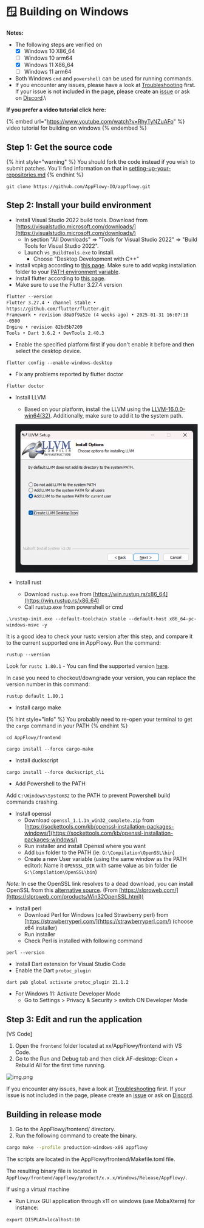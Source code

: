 # 🪟 Building on Windows

**Notes:**

- The following steps are verified on
  - [x] Windows 10 X86_64
  - [ ] Windows 10 arm64
  - [x] Windows 11 X86_64
  - [ ] Windows 11 arm64
- Both Windows `cmd` and `powershell` can be used for running commands.
- If you encounter any issues, please have a look at [Troubleshooting](https://github.com/AppFlowy-IO/appflowy/wiki/Troubleshooting) first. If your issue is not included in the page, please create an [issue](https://github.com/AppFlowy-IO/appflowy/issues/new/choose) or ask on [Discord](https://discord.gg/9Q2xaN37tV).\

**If you prefer a video tutorial click here:**&#x20;

{% embed url="https://www.youtube.com/watch?v=RhyTyNZuAFo" %}
video tutorial for building on windows&#x20;
{% endembed %}

## Step 1: Get the source code

{% hint style="warning" %}
You should fork the code instead if you wish to submit patches. You'll find information on that in [setting-up-your-repositories.md](../../../../essential-documentation/contribute-to-appflowy/software-contributions/submitting-code/setting-up-your-repositories.md "mention")
{% endhint %}

```shell
git clone https://github.com/AppFlowy-IO/appflowy.git
```

## Step 2: Install your build environment

- Install Visual Studio 2022 build tools. Download from [https://visualstudio.microsoft.com/downloads/](https://visualstudio.microsoft.com/downloads/)
  - In section "All Downloads" => "Tools for Visual Studio 2022" => "Build Tools for Visual Studio 2022".
  - Launch `vs_BuildTools.exe` to install.
    - Choose "Desktop Development with C++"
- Install vcpkg according to [this page](https://github.com/microsoft/vcpkg#quick-start-windows). Make sure to add vcpkg installation folder to your [PATH environment variable](https://helpdeskgeek.com/windows-10/add-windows-path-environment-variable/).
- Install flutter according to [this page](https://docs.flutter.dev/get-started/install/windows).
- Make sure to use the Flutter 3.27.4 version

```shell
flutter --version
Flutter 3.27.4 • channel stable • https://github.com/flutter/flutter.git
Framework • revision d8a9f9a52e (4 weeks ago) • 2025-01-31 16:07:18 -0500
Engine • revision 82bd5b7209
Tools • Dart 3.6.2 • DevTools 2.40.3
```

- Enable the specified platform first if you don't enable it before and then select the desktop device.

```
flutter config --enable-windows-desktop
```

- Fix any problems reported by flutter doctor

```shell
flutter doctor
```

- Install LLVM

  - Based on your platform, install the LLVM using the [LLVM-16.0.0-win64(32)](https://github.com/llvm/llvm-project/releases/tag/llvmorg-16.0.0). Additionally, make sure to add it to the system path.

  ![install_llvm](../../../../.gitbook/assets/install_llvm.png)

- Install rust
  - Download `rustup.exe` from [https://win.rustup.rs/x86_64](https://win.rustup.rs/x86_64)
  - Call rustup.exe from powershell or cmd

```shell
.\rustup-init.exe --default-toolchain stable --default-host x86_64-pc-windows-msvc -y
```

It is a good idea to check your rustc version after this step, and compare it to the current supported one in AppFlowy. Run the command:

```
rustup --version
```

Look for `rustc 1.80.1` - You can find the supported version [here](https://github.com/AppFlowy-IO/AppFlowy/blob/0.5.6/.github/workflows/flutter_ci.yaml#L29).

In case you need to checkout/downgrade your version, you can replace the version number in this command:

```
rustup default 1.80.1
```

- Install cargo make

{% hint style="info" %}
You probably need to re-open your terminal to get the `cargo` command in your PATH
{% endhint %}

```shell
cd AppFlowy/frontend
```

```shell
cargo install --force cargo-make
```

- Install duckscript

```shell
cargo install --force duckscript_cli
```

- Add Powershell to the PATH

Add `C:\Windows\System32` to the PATH to prevent Powershell build commands crashing.

- Install openssl
  - Download `openssl_1.1.1n_win32_complete.zip` from [https://sockettools.com/kb/openssl-installation-packages-windows/](https://sockettools.com/kb/openssl-installation-packages-windows/)
  - Run installer and install Openssl where you want
  - Add `bin` folder to the PATH (ie: `G:\Compilation\OpenSSL\bin`)
  - Create a new User variable (using the same window as the PATH editor): Name it `OPENSSL_DIR` with same value as bin folder (ie `G:\Compilation\OpenSSL\bin`)

_Note:_ In cse the OpenSSL link resolves to a dead download, you can install OpenSSL from this [alternative source](https://slproweb.com/download/Win64OpenSSL-1_1_1w.exe). (From [https://slproweb.com/](https://slproweb.com/products/Win32OpenSSL.html))

- Install perl
  - Download Perl for Windows (called Strawberry perl) from [https://strawberryperl.com/](https://strawberryperl.com/) (choose x64 installer)
  - Run installer
  - Check Perl is installed with following command

```shell
perl --version
```

- Install Dart extension for Visual Studio Code
- Enable the Dart `protoc_plugin`

```shell
dart pub global activate protoc_plugin 21.1.2
```

- For Windows 11: Activate Developer Mode
  - Go to Settings > Privacy & Security > switch ON Developer Mode

## Step 3: Edit and run the application

\[VS Code]

1. Open the `frontend` folder located at xx/AppFlowy/frontend with VS Code.
2. Go to the Run and Debug tab and then click AF-desktop: Clean + Rebuild All for the first time running.

![img.png](../../../../.gitbook/assets/launch_appflowy.png)

If you encounter any issues, have a look at [Troubleshooting](https://appflowy.gitbook.io/docs/essential-documentation/contribute-to-appflowy/software-contributions/environment-setup/trouble-shotting) first. If your issue is not included in the page, please create an [issue](https://github.com/AppFlowy-IO/appflowy/issues/new/choose) or ask on [Discord](https://discord.gg/9Q2xaN37tV).

## Building in release mode

1. Go to the AppFlowy/frontend/ directory.
2. Run the following command to create the binary.

```bash
cargo make --profile production-windows-x86 appflowy
```

The scripts are located in the AppFlowy/frontend/Makefile.toml file.

The resulting binary file is located in `AppFlowy/frontend/appflowy/product/x.x.x/Windows/Release/AppFlowy/`.

If using a virtual machine

- Run Linux GUI application through x11 on windows (use MobaXterm) for instance:

`export DISPLAY=localhost:10`
